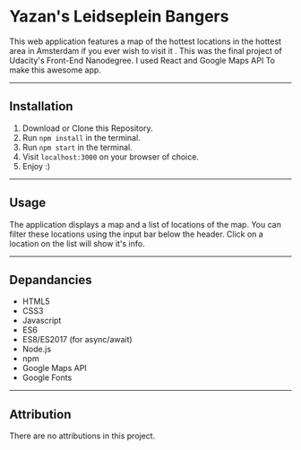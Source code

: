 # Yazan's Leidseplein Bangers

This web application features a map of the hottest locations in the hottest area in Amsterdam if you ever wish to visit it .
This was the final project of Udacity's Front-End Nanodegree.
I used React and Google Maps API To make this awesome app.

-----

## Installation

1. Download or Clone this Repository.
2. Run `npm install` in the terminal.
3. Run `npm start` in the terminal.
4. Visit `localhost:3000` on your browser of choice.
5. Enjoy :)

-----

## Usage

The application displays a map and a list of locations of the map.
You can filter these locations using the input bar below the header.
Click on a location on the list will show it's info.

----- 

## Depandancies

- HTML5
- CSS3
- Javascript
- ES6
- ES8/ES2017 (for async/await)
- Node.js
- npm
- Google Maps API
- Google Fonts

-----

## Attribution

There are no attributions in this project.
